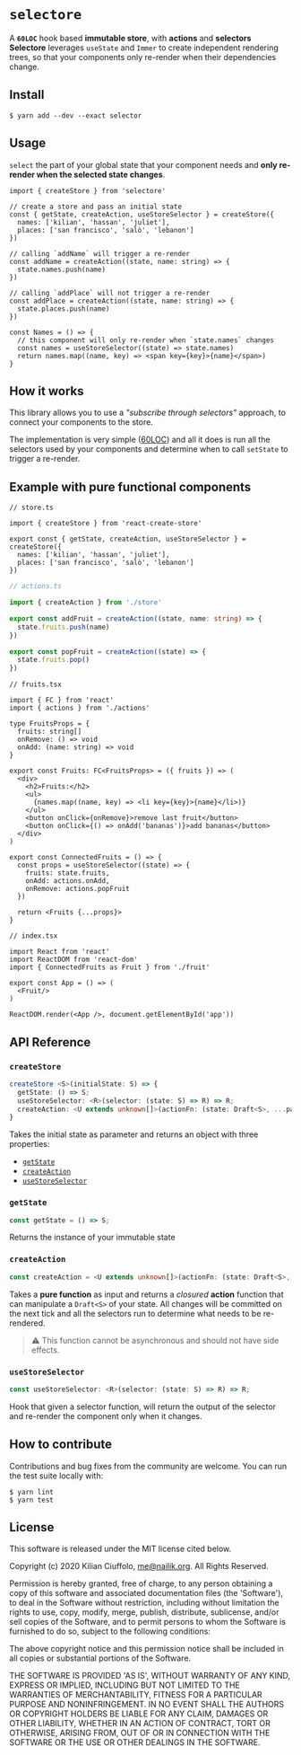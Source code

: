 # `selectore`

A **`60LOC`** hook based **immutable store**, with **actions** and **selectors**<br>
**Selectore** leverages `useState` and `Immer` to create independent rendering trees, so that your components only re-render when their dependencies change.

## Install

    $ yarn add --dev --exact selector

## Usage


`select` the part of your global state that your component needs and **only re-render when the selected state changes**.

```tsx
import { createStore } from 'selectore'

// create a store and pass an initial state
const { getState, createAction, useStoreSelector } = createStore({
  names: ['kilian', 'hassan', 'juliet'],
  places: ['san francisco', 'salò', 'lebanon']
})

// calling `addName` will trigger a re-render
const addName = createAction((state, name: string) => {
  state.names.push(name)
})

// calling `addPlace` will not trigger a re-render
const addPlace = createAction((state, name: string) => {
  state.places.push(name)
})

const Names = () => {
  // this component will only re-render when `state.names` changes
  const names = useStoreSelector((state) => state.names)
  return names.map((name, key) => <span key={key}>{name}</span>)
}
```

## How it works

This library allows you to use a *"subscribe through selectors"* approach, to connect your components to the store.

The implementation is very simple ([60LOC](src/create-store.ts)) and all it does is run all the selectors used by your components and determine when to call `setState` to trigger a re-render.

## Example with pure functional components

```tsx
// store.ts

import { createStore } from 'react-create-store'

export const { getState, createAction, useStoreSelector } = createStore({
  names: ['kilian', 'hassan', 'juliet'],
  places: ['san francisco', 'salò', 'lebanon']
})
```

```ts
// actions.ts

import { createAction } from './store'

export const addFruit = createAction((state, name: string) => {
  state.fruits.push(name)
})

export const popFruit = createAction((state) => {
  state.fruits.pop()
})
```

```tsx
// fruits.tsx

import { FC } from 'react'
import { actions } from './actions'

type FruitsProps = {
  fruits: string[]
  onRemove: () => void
  onAdd: (name: string) => void
}

export const Fruits: FC<FruitsProps> = ({ fruits }) => (
  <div>
    <h2>Fruits:</h2>
    <ul>
      {names.map((name, key) => <li key={key}>{name}</li>)}
    </ul>
    <button onClick={onRemove}>remove last fruit</button>
    <button onClick={() => onAdd('bananas')}>add bananas</button>
  </div>
)

export const ConnectedFruits = () => {
  const props = useStoreSelector((state) => {
    fruits: state.fruits,
    onAdd: actions.onAdd,
    onRemove: actions.popFruit
  })

  return <Fruits {...props}>
}
```

```tsx
// index.tsx

import React from 'react'
import ReactDOM from 'react-dom'
import { ConnectedFruits as Fruit } from './fruit'

export const App = () => (
  <Fruit/>
)

ReactDOM.render(<App />, document.getElementById('app'))
```

## API Reference

### `createStore`

```ts
createStore <S>(initialState: S) => {
  getState: () => S;
  useStoreSelector: <R>(selector: (state: S) => R) => R;
  createAction: <U extends unknown[]>(actionFn: (state: Draft<S>, ...params: U) => void) => (...params: U) => void;
}
```

Takes the initial state as parameter and returns an object with three properties:

* [`getState`](#getState)
* [`createAction`](#createAction)
* [`useStoreSelector`](#useStoreSelector)

### `getState`

```ts
const getState = () => S;
```

Returns the instance of your immutable state

### `createAction`

```ts
const createAction = <U extends unknown[]>(actionFn: (state: Draft<S>, ...params: U) => void): (...params: U) => void;
```

Takes a **pure function** as input and returns a *closured* **action** function that can manipulate a `Draft<S>` of your state. All changes will be committed on the next tick and all the selectors run to determine what needs to be re-rendered.

> ⚠️ This function cannot be asynchronous and should not have side effects.

### `useStoreSelector`

```ts
const useStoreSelector: <R>(selector: (state: S) => R) => R;
```

Hook that given a selector function, will return the output of the selector and re-render the component only when it changes.

## How to contribute

Contributions and bug fixes from the community are welcome. You can run the test suite locally with:

    $ yarn lint
    $ yarn test

## License

This software is released under the MIT license cited below.

  Copyright (c) 2020 Kilian Ciuffolo, me@nailik.org. All Rights Reserved.

  Permission is hereby granted, free of charge, to any person
  obtaining a copy of this software and associated documentation
  files (the 'Software'), to deal in the Software without
  restriction, including without limitation the rights to use,
  copy, modify, merge, publish, distribute, sublicense, and/or sell
  copies of the Software, and to permit persons to whom the
  Software is furnished to do so, subject to the following
  conditions:

  The above copyright notice and this permission notice shall be
  included in all copies or substantial portions of the Software.

  THE SOFTWARE IS PROVIDED 'AS IS', WITHOUT WARRANTY OF ANY KIND,
  EXPRESS OR IMPLIED, INCLUDING BUT NOT LIMITED TO THE WARRANTIES
  OF MERCHANTABILITY, FITNESS FOR A PARTICULAR PURPOSE AND
  NONINFRINGEMENT. IN NO EVENT SHALL THE AUTHORS OR COPYRIGHT
  HOLDERS BE LIABLE FOR ANY CLAIM, DAMAGES OR OTHER LIABILITY,
  WHETHER IN AN ACTION OF CONTRACT, TORT OR OTHERWISE, ARISING
  FROM, OUT OF OR IN CONNECTION WITH THE SOFTWARE OR THE USE OR
  OTHER DEALINGS IN THE SOFTWARE.
